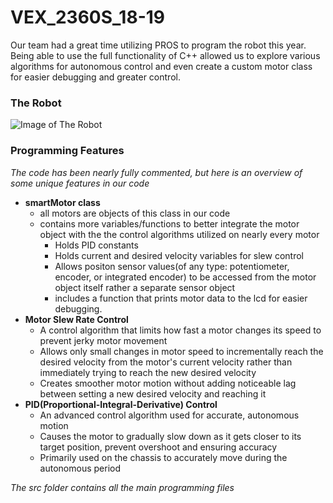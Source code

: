 # VEX_2360S_18-19
Our team had a great time utilizing PROS to program the robot this year. Being able to use the full functionality of C++ allowed us to explore various algorithms for autonomous control and even create a custom motor class for easier debugging and greater control.
### The Robot
![Image of The Robot](https://github.com/bchandaka/VEX_Robotics_2360S_18-19/blob/master/Robot_18-19.JPG)
### Programming Features
  *The code has been nearly fully commented, but here is an overview of some unique features in our code*
- **smartMotor class**
  - all motors are objects of this class in our code
  - contains more variables/functions to better integrate the motor object with the the control algorithms utilized on nearly every motor
    - Holds PID constants
    - Holds current and desired velocity variables for slew control
    - Allows positon sensor values(of any type: potentiometer, encoder, or integrated encoder) to be accessed from the motor object itself rather a separate sensor object
    - includes a function that prints motor data to the lcd for easier debugging.
- **Motor Slew Rate Control**
  - A control algorithm that limits how fast a motor changes its speed to prevent jerky motor movement
  - Allows only small changes in motor speed to incrementally reach the desired velocity from the motor's current velocity rather than immediately trying to reach the new desired velocity
  - Creates smoother motor motion without adding noticeable lag between setting a new desired velocity and reaching it
- **PID(Proportional-Integral-Derivative) Control**
  - An advanced control algorithm used for accurate, autonomous motion
  - Causes the motor to gradually slow down as it gets closer to its target position, prevent overshoot and ensuring accuracy
  - Primarily used on the chassis to accurately move during the autonomous period
  
*The src folder contains all the main programming files*
